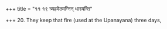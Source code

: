+++
title = "११ १९ त्र्यहमेतमग्निन् धारयन्ति"

+++
20. They keep that fire (used at the Upanayana) three days,
